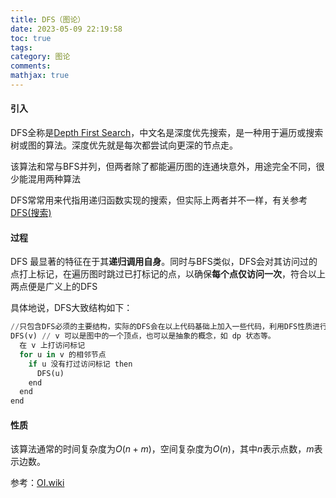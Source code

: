 ```yaml
---
title: DFS（图论）
date: 2023-05-09 22:19:58
toc: true
tags:
category: 图论
comments:
mathjax: true
---
```

#### 引入
DFS全称是[Depth First Search](https://en.wikipedia.org/wiki/Depth-first_search)，中文名是深度优先搜索，是一种用于遍历或搜索树或图的算法。深度优先就是每次都尝试向更深的节点走。

该算法和常与BFS并列，但两者除了都能遍历图的连通块意外，用途完全不同，很少能混用两种算法

DFS常常用来代指用递归函数实现的搜索，但实际上两者并不一样，有关参考[DFS(搜索)](https://www.remsait.com/2023/04/11/DFS-%E6%90%9C%E7%B4%A2/)

#### 过程
DFS 最显著的特征在于其**递归调用自身**。同时与BFS类似，DFS会对其访问过的点打上标记，在遍历图时跳过已打标记的点，以确保**每个点仅访问一次**，符合以上两点便是广义上的DFS

具体地说，DFS大致结构如下：
```python
//只包含DFS必须的主要结构，实际的DFS会在以上代码基础上加入一些代码，利用DFS性质进行其它操作
DFS(v) // v 可以是图中的一个顶点，也可以是抽象的概念，如 dp 状态等。
  在 v 上打访问标记
  for u in v 的相邻节点
    if u 没有打过访问标记 then
      DFS(u)
    end
  end
end

```

#### 性质
该算法通常的时间复杂度为$O(n+m)$，空间复杂度为$O(n)$，其中$n$表示点数，$m$表示边数。


参考：[OI.wiki](https://oi.wiki)